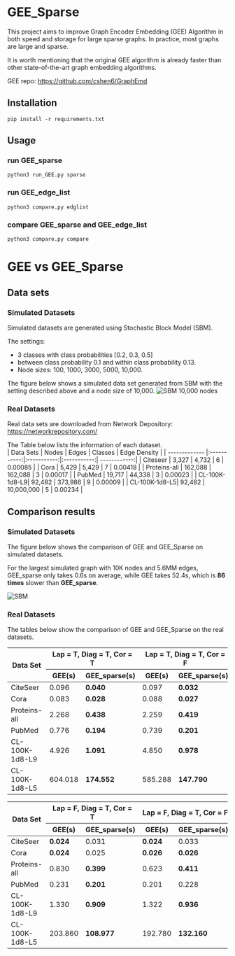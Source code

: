 # GEE_Sparse
This project aims to improve Graph Encoder Embedding (GEE) Algorithm in both speed and storage for large sparse graphs. In practice, most graphs are large and sparse. 

It is worth mentioning that the original GEE algorithm is already faster than other state-of-the-art graph embedding algorithms. 

GEE repo:
https://github.com/cshen6/GraphEmd

## Installation
```pip install -r requirements.txt```

## Usage
### run GEE_sparse 
```python3 run_GEE.py sparse```
### run GEE_edge_list 
```python3 compare.py edglist```
### compare GEE_sparse and GEE_edge_list 
```python3 compare.py compare```

# GEE vs GEE_Sparse
## Data sets
### Simulated Datasets
Simulated datasets are generated using Stochastic Block Model (SBM).

The settings:
* 3 classes with class probabilities [0.2, 0.3, 0.5] 
* between class probability 0.1 and within class probability 0.13. 
* Node sizes: 100, 1000, 3000, 5000, 10,000. 

The figure below shows a simulated data set generated from SBM with the setting described above and a node size of 10,000. 
![SBM 10,000 nodes](https://github.com/xihan-qin/GEE_Sparse/blob/main/test_results/SBM_10%2C000.png)

### Real Datasets
Real data sets are downloaded from Network Depository: https://networkrepository.com/

The Table below lists the information of each dataset.  
| Data Sets     | Nodes       | Edges       | Classes     | Edge Density |
| ------------- |:-----------:|:-----------:|:-----------:| ------------:|
| Citeseer      | 3,327       | 4,732       | 6           | 0.00085      |
| Cora          | 5,429       | 5,429       | 7           | 0.00418      |
| Proteins-all  | 162,088     | 162,088     | 3           | 0.00017      |
| PubMed        | 19,717      | 44,338      | 3           | 0.00023      |
| CL-100K-1d8-L9| 92,482      | 373,986     | 9           | 0.00009      |
| CL-100K-1d8-L5| 92,482      | 10,000,000  | 5           | 0.00234      |

## Comparison results
### Simulated Datasets
The figure below shows the comparison of GEE and GEE_Sparse on simulated datasets.

For the largest simulated graph with 10K nodes and 5.6MM edges, GEE_sparse only takes 0.6s on average, while GEE takes 52.4s, which is **86 times** slower than **GEE_sparse**. 

![SBM](https://github.com/xihan-qin/GEE_Sparse/blob/main/test_results/GEE_vs_GEE_sparse.png)
### Real Datasets
The tables below show the comparison of GEE and GEE_Sparse on the real datasets. 
<table>
<thead>
  <tr>
    <th rowspan="2">Data Set</th>
    <th colspan="2">Lap = T, Diag = T, Cor = T</th>
    <th colspan="2">Lap = T, Diag = T, Cor = F</th>
    <th colspan="2">Lap = T, Diag = F, Cor = T</th>
    <th colspan="2">Lap = T, Diag = F, Cor = F</th>
  </tr>
  <tr>
    <th>GEE(s)</th>
    <th>GEE_sparse(s)</th>
    <th>GEE(s)</th>
    <th>GEE_sparse(s)</th>
    <th>GEE(s)</th>
    <th>GEE_sparse(s)</th>
    <th>GEE(s)</th>
    <th>GEE_sparse(s)</th>
  </tr>
</thead>
<tbody>
  <tr>
    <td>CiteSeer</td>
    <td>0.096</td>
    <td><strong>0.040</strong></td>
    <td>0.097</td>
    <td><strong>0.032</strong></td>    
    <td>0.053</td>
    <td><strong>0.032</strong></td>    
    <td>0.051</td>
    <td><strong>0.030</strong></td>        
  </tr>
  <tr>
    <td>Cora</td>
    <td>0.083</td>
    <td><strong>0.028</strong></td>    
    <td>0.088</td>
    <td><strong>0.027</strong></td>        
    <td>0.068</td>
    <td><strong>0.033</strong></td>            
    <td>0.068</td>
    <td><strong>0.026</strong></td>              
  </tr>
  <tr>
    <td>Proteins-all</td>
    <td>2.268</td>
    <td><strong>0.438</strong></td>      
    <td>2.259</td>
    <td><strong>0.419</strong></td>          
    <td>1.866</td>
    <td><strong>0.391</strong></td>          
    <td>1.846</td>
    <td><strong>0.478</strong></td>      
  </tr>
  <tr>
    <td>PubMed</td>
    <td>0.776</td>
    <td><strong>0.194</strong></td>       
    <td>0.739</td>
    <td><strong>0.201</strong></td>       
    <td>0.673</td>
    <td><strong>0.208</strong></td>       
    <td>0.560</td>
    <td><strong>0.199</strong></td>   
  </tr>
  <tr>
    <td>CL-100K-1d8-L9</td>
    <td>4.926</td>
    <td><strong>1.091</strong></td>   
    <td>4.850</td>
    <td><strong>0.978</strong></td>   
    <td>4.166</td>
    <td><strong>0.992</strong></td>   
    <td>3.823</td>
    <td><strong>1.095</strong></td>   
  </tr>
  <tr>
    <td>CL-100K-1d8-L5</td>
    <td>604.018</td>
    <td><strong>174.552</strong></td>   
    <td>585.288</td>
    <td><strong>147.790</strong></td>   
    <td>633.746</td>
    <td><strong>118.705</strong></td>   
    <td>571.360</td>
    <td><strong>123.691</strong></td>   
  </tr>
</tbody>
</table>



<table>
<thead>
  <tr>
    <th rowspan="2">Data Set</th>
    <th colspan="2">Lap = F, Diag = T, Cor = T</th>
    <th colspan="2">Lap = F, Diag = T, Cor = F</th>
    <th colspan="2">Lap = F, Diag = F, Cor = T</th>
    <th colspan="2">Lap = F, Diag = F, Cor = F</th>
  </tr>
  <tr>
    <th>GEE(s)</th>
    <th>GEE_sparse(s)</th>
    <th>GEE(s)</th>
    <th>GEE_sparse(s)</th>
    <th>GEE(s)</th>
    <th>GEE_sparse(s)</th>
    <th>GEE(s)</th>
    <th>GEE_sparse(s)</th>
  </tr>
</thead>
<tbody>
  <tr>
    <td>CiteSeer</td>
    <td><strong>0.024</strong></td>
    <td>0.031</td>
    <td><strong>0.024</strong></td>
    <td>0.033</td>
    <td><strong>0.016</strong></td>    
    <td>0.034</td>
    <td><strong>0.014</strong></td>
    <td>0.031</td>
  </tr> 
  <tr>
    <td>Cora</td>
    <td><strong>0.024</strong></td>
    <td>0.025</td>
    <td><strong>0.026</strong></td>    
    <td><strong>0.026</strong></td>   
    <td><strong>0.023</strong></td>   
    <td>0.024</td>
    <td><strong>0.019</strong></td>      
    <td>0.025</td>
  </tr>
  <tr>
    <td>Proteins-all</td>
    <td>0.830</td>
    <td><strong>0.399</strong></td>      
    <td>0.623</td>
    <td><strong>0.411</strong></td>      
    <td>1.143</td>
    <td><strong>0.432</strong></td>      
    <td>0.518</td>
    <td><strong>0.462</strong></td>      
  </tr>
  <tr>
    <td>PubMed</td>
    <td>0.231</td>
    <td><strong>0.201</strong></td>        
    <td>0.201</td>
    <td>0.228</td>
    <td><strong>0.185</strong></td>    
    <td><strong>0.170</strong></td>    
    <td>0.188</td>
    <td><strong>0.177</strong></td>    
    <td>0.183</td>
  </tr>
  <tr>
    <td>CL-100K-1d8-L9</td>
    <td>1.330</td>
    <td><strong>0.909</strong></td>        
    <td>1.322</td>
    <td><strong>0.936</strong></td>    
    <td>1.114</td>
    <td><strong>0.924</strong></td>    
    <td><strong>1.058</strong></td>    
    <td>1.360</td>
  </tr>
  <tr>
    <td>CL-100K-1d8-L5</td>
    <td>203.860</td>
    <td><strong>108.977</strong></td>       
    <td>192.780</td>
    <td><strong>132.160</strong></td>       
    <td>171.838</td>
    <td><strong>125.935</strong></td>       
    <td>171.714</td>
    <td><strong>106.264</strong></td>   
  </tr>
</tbody>
</table>


